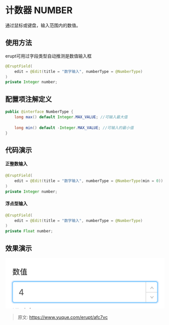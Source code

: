 # 计数器 NUMBER

通过鼠标或键盘，输入范围内的数值。


## 使用方法
erupt可用过字段类型自动推测是数值输入框
```java
@EruptField(
    edit = @Edit(title = "数字输入", numberType = @NumberType)
)
private Integer number;
```


## 配置项注解定义
```java
public @interface NumberType {
    long max() default Integer.MAX_VALUE; //可输入最大值

    long min() default -Integer.MAX_VALUE; //可输入的最小值
}
```


## 代码演示

#### 正整数输入
```java
@EruptField(
    edit = @Edit(title = "数字输入", numberType = @NumberType(min = 0))
)
private Integer number;
```

#### 浮点型输入
```java
@EruptField(
    edit = @Edit(title = "数字输入", numberType = @NumberType)
)
private Float number;
```

## 效果演示
![image.png](./img/WPtKrosBigk_Xkji/1611568121126-6ce2f0ac-e019-4793-9947-cb62ad67a03d-814139.png)


> 原文: <https://www.yuque.com/erupt/afc7vc>